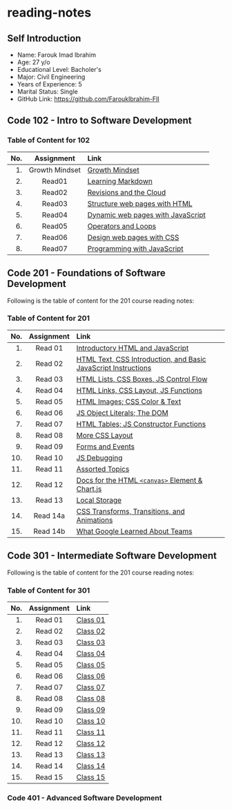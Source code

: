 # reading-notes

## Self Introduction

* Name: Farouk Imad Ibrahim
* Age: 27 y/o
* Educational Level: Bacholer's
* Major: Civil Engineering
* Years of Experience: 5
* Marital Status: Single
* GitHub Link: <https://github.com/FaroukIbrahim-FII>

## Code 102 - Intro to Software Development

### Table of Content for 102

|No.|Assignment|Link|
|--:|:------:|:-----|
|1.| Growth Mindset |[Growth Mindset](https://faroukibrahim-fii.github.io/reading-notes/Growth)|
|2.| Read01 | [Learning Markdown](https://faroukibrahim-fii.github.io/reading-notes/102/Read01)|
|3.| Read02 | [Revisions and the Cloud](https://faroukibrahim-fii.github.io/reading-notes/102/Read02)
|4.|Read03 | [Structure web pages with HTML](https://faroukibrahim-fii.github.io/reading-notes/102/Read03)
|5.| Read04 | [Dynamic web pages with JavaScript](https://faroukibrahim-fii.github.io/reading-notes/102/Read04)
|6.| Read05 | [Operators and Loops](https://faroukibrahim-fii.github.io/reading-notes/102/Read05)
|7.| Read06 | [Design web pages with CSS](https://faroukibrahim-fii.github.io/reading-notes/102/Read06)|
|8.|Read07 | [Programming with JavaScript](https://faroukibrahim-fii.github.io/reading-notes/102/Read07)

## Code 201 - Foundations of Software Development

Following is the table of content for the 201 course reading notes:

### Table of Content for 201

|No.|Assignment|Link|
|--:|:------:|:-----|
|1.| Read 01 |[Introductory HTML and JavaScript](https://faroukibrahim-fii.github.io/reading-notes/201/Class-01)|
|2.| Read 02 |[HTML Text, CSS Introduction, and Basic JavaScript Instructions](https://faroukibrahim-fii.github.io/reading-notes/201/Class-02)|
|3.| Read 03 |[HTML Lists, CSS Boxes, JS Control Flow](https://faroukibrahim-fii.github.io/reading-notes/201/Class-03)|
|4.| Read 04 |[HTML Links, CSS Layout, JS Functions](https://faroukibrahim-fii.github.io/reading-notes/201/Class-04)|
|5.| Read 05 |[HTML Images; CSS Color & Text](https://faroukibrahim-fii.github.io/reading-notes/201/Class-05)|
|6.| Read 06 |[JS Object Literals; The DOM](https://faroukibrahim-fii.github.io/reading-notes/201/Class-06)|
|7.| Read 07 |[HTML Tables; JS Constructor Functions](https://faroukibrahim-fii.github.io/reading-notes/201/Class-07)|
|8.| Read 08 |[More CSS Layout](https://faroukibrahim-fii.github.io/reading-notes/201/Class-08)|
|9.| Read 09 |[Forms and Events](https://faroukibrahim-fii.github.io/reading-notes/201/Class-09)|
|10.| Read 10 |[JS Debugging](https://faroukibrahim-fii.github.io/reading-notes/201/Class-10)|
|11.| Read 11 |[Assorted Topics](https://faroukibrahim-fii.github.io/reading-notes/201/Class-11)|
|12.| Read 12 |[Docs for the HTML `<canvas>` Element & Chart.js](https://faroukibrahim-fii.github.io/reading-notes/201/Class-12)|
|13.| Read 13 |[Local Storage](https://faroukibrahim-fii.github.io/reading-notes/201/Class-13)|
|14.| Read 14a |[CSS Transforms, Transitions, and Animations](https://faroukibrahim-fii.github.io/reading-notes/201/Class-14a)|
|15.| Read 14b |[What Google Learned About Teams](https://faroukibrahim-fii.github.io/reading-notes/201/Class-14b)|

## Code 301 - Intermediate Software Development

Following is the table of content for the 201 course reading notes:

### Table of Content for 301

|No.|Assignment|Link|
|--:|:------:|:-----|
|1.| Read 01 |[Class 01](https://faroukibrahim-fii.github.io/reading-notes/301/class01)|
|2.| Read 02 |[Class 02](https://faroukibrahim-fii.github.io/reading-notes/301/class02)|
|3.| Read 03 |[Class 03](https://faroukibrahim-fii.github.io/reading-notes/301/class03)|
|4.| Read 04 |[Class 04](https://faroukibrahim-fii.github.io/reading-notes/301/class04)|
|5.| Read 05 |[Class 05](https://faroukibrahim-fii.github.io/reading-notes/301/class05)|
|6.| Read 06 |[Class 06](https://faroukibrahim-fii.github.io/reading-notes/301/class06)|
|7.| Read 07 |[Class 07](https://faroukibrahim-fii.github.io/reading-notes/301/class07)|
|8.| Read 08 |[Class 08](https://faroukibrahim-fii.github.io/reading-notes/301/class08)|
|9.| Read 09 |[Class 09](https://faroukibrahim-fii.github.io/reading-notes/301/class09)|
|10.| Read 10 |[Class 10](https://faroukibrahim-fii.github.io/reading-notes/301/class10)|
|11.| Read 11 |[Class 11](https://faroukibrahim-fii.github.io/reading-notes/301/class11)|
|12.| Read 12 |[Class 12](https://faroukibrahim-fii.github.io/reading-notes/301/class12)|
|13.| Read 13 |[Class 13](https://faroukibrahim-fii.github.io/reading-notes/301/Class13)|
|14.| Read 14 |[Class 14](https://faroukibrahim-fii.github.io/reading-notes/301/class14)|
|15.| Read 15 |[Class 15](https://faroukibrahim-fii.github.io/reading-notes/301/class15)|

### Code 401 - Advanced Software Development
